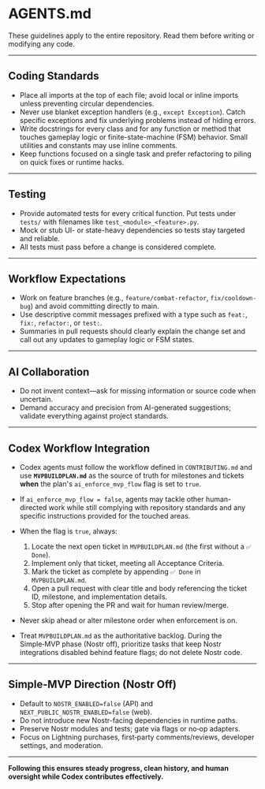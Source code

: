 # AGENTS.md

These guidelines apply to the entire repository. Read them before writing or modifying any code.

---

## Coding Standards

* Place all imports at the top of each file; avoid local or inline imports unless preventing circular dependencies.
* Never use blanket exception handlers (e.g., `except Exception`). Catch specific exceptions and fix underlying problems instead of hiding errors.
* Write docstrings for every class and for any function or method that touches gameplay logic or finite-state-machine (FSM) behavior. Small utilities and constants may use inline comments.
* Keep functions focused on a single task and prefer refactoring to piling on quick fixes or runtime hacks.

---

## Testing

* Provide automated tests for every critical function. Put tests under `tests/` with filenames like `test_<module>_<feature>.py`.
* Mock or stub UI- or state-heavy dependencies so tests stay targeted and reliable.
* All tests must pass before a change is considered complete.

---

## Workflow Expectations

* Work on feature branches (e.g., `feature/combat-refactor`, `fix/cooldown-bug`) and avoid committing directly to main.
* Use descriptive commit messages prefixed with a type such as `feat:`, `fix:`, `refactor:`, or `test:`.
* Summaries in pull requests should clearly explain the change set and call out any updates to gameplay logic or FSM states.

---

## AI Collaboration

* Do not invent context—ask for missing information or source code when uncertain.
* Demand accuracy and precision from AI-generated suggestions; validate everything against project standards.

---

## Codex Workflow Integration

* Codex agents must follow the workflow defined in `CONTRIBUTING.md` and use **`MVPBUILDPLAN.md`** as the source of truth for milestones and tickets **when** the plan's `ai_enforce_mvp_flow` flag is set to `true`.
* If `ai_enforce_mvp_flow = false`, agents may tackle other human-directed work while still complying with repository standards and any specific instructions provided for the touched areas.
* When the flag is `true`, always:

  1. Locate the next open ticket in `MVPBUILDPLAN.md` (the first without a `✅ Done`).
  2. Implement only that ticket, meeting all Acceptance Criteria.
  3. Mark the ticket as complete by appending `✅ Done` in `MVPBUILDPLAN.md`.
  4. Open a pull request with clear title and body referencing the ticket ID, milestone, and implementation details.
  5. Stop after opening the PR and wait for human review/merge.
* Never skip ahead or alter milestone order when enforcement is on.
* Treat `MVPBUILDPLAN.md` as the authoritative backlog. During the Simple‑MVP phase (Nostr off), prioritize tasks that keep Nostr integrations disabled behind feature flags; do not delete Nostr code.

---

## Simple‑MVP Direction (Nostr Off)

* Default to `NOSTR_ENABLED=false` (API) and `NEXT_PUBLIC_NOSTR_ENABLED=false` (web).
* Do not introduce new Nostr-facing dependencies in runtime paths.
* Preserve Nostr modules and tests; gate via flags or no‑op adapters.
* Focus on Lightning purchases, first‑party comments/reviews, developer settings, and moderation.

---

**Following this ensures steady progress, clean history, and human oversight while Codex contributes effectively.**
